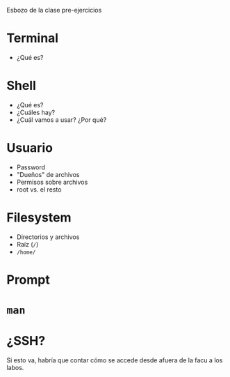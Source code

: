 Esbozo de la clase pre-ejercicios

# Terminal

* ¿Qué es?

# Shell

* ¿Qué es?
* ¿Cuáles hay?
* ¿Cuál vamos a usar? ¿Por qué?

# Usuario

* Password
* "Dueños" de archivos
* Permisos sobre archivos
* root vs. el resto

# Filesystem

* Directorios y archivos
* Raíz (`/`)
* `/home/`

# Prompt

# `man`

# ¿SSH?

Si esto va, habría que contar cómo se accede desde afuera de la facu a
los labos.
